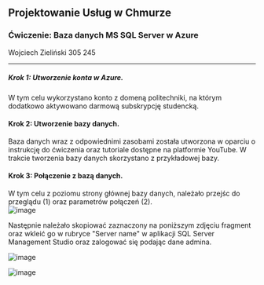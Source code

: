 ## Projektowanie Usług w Chmurze 
### Ćwiczenie: Baza danych MS SQL Server w Azure
Wojciech Zieliński
305 245

---

##### Krok 1: Utworzenie konta w Azure.
W tym celu wykorzystano konto z domeną politechniki, na którym dodatkowo aktywowano darmową subskrypcję studencką. 

#### Krok 2: Utworzenie bazy danych.
Baza danych wraz z odpowiednimi zasobami została utworzona w oparciu o instrukcję do ćwiczenia oraz tutoriale dostępne na platformie YouTube. W trakcie tworzenia bazy danych skorzystano z przykładowej bazy.

#### Krok 3: Połączenie z bazą danych.
W tym celu z poziomu strony głównej bazy danych, należało przejśc do przeglądu (1) oraz parametrów połączeń (2).  
![image](https://github.com/WojciechZ04/PUCH_lab/assets/120134082/03c1f549-12ef-4ee6-abb1-45a7f732f6ef)


Następnie należało skopiować zaznaczony na poniższym zdjęciu fragment oraz wkleić go w rubryce "Server name" w aplikacji SQL Server Management Studio oraz zalogować się podając dane admina.

![image](https://github.com/WojciechZ04/PUCH_lab/assets/120134082/80370780-860e-4f31-bf75-1581bf697eed)

![image](https://github.com/WojciechZ04/PUCH_lab/assets/120134082/d3212031-2eb7-4e60-b2b1-f74a1599b563)



